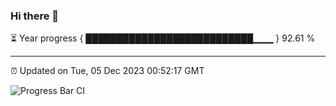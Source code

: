 ### Hi there 👋

⏳ Year progress { ███████████████████████████▁▁▁ } 92.61 %

---

⏰ Updated on Tue, 05 Dec 2023 00:52:17 GMT

![Progress Bar CI](https://github.com/liununu/liununu/workflows/Progress%20Bar%20CI/badge.svg)
